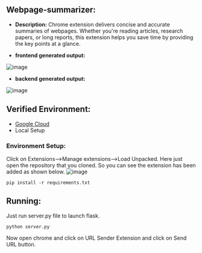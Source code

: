 ## Webpage-summarizer:
- **Description:** 
Chrome extension delivers concise and accurate summaries of webpages. Whether you're reading articles, research papers, or long reports, this extension helps you save time by providing the key points at a glance.

- **frontend generated output:**

![image](https://github.com/user-attachments/assets/077d3304-0e82-4692-b390-944827f6bc87)

- **backend generated output:**

![image](https://github.com/user-attachments/assets/058ba657-f608-4619-bda7-f14a012e27cd)

## Verified Environment:
- [Google Cloud]([https://cloud.google.com/?hl=en])
- Local Setup

### Environment Setup:
Click on Extensions-->Manage extensions-->Load Unpacked.
Here just open the repository that you cloned. So you can see the extension has been added as shown below.
![image](https://github.com/user-attachments/assets/11d4c239-5b79-4610-994a-541ed64f6728)

```
pip install -r requirements.txt
```

## Running:
Just run server.py file to launch flask.
```
python server.py
```
Now open chrome and click on URL Sender Extension and click on Send URL button.
